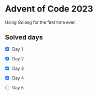 # Advent of Code 2023

Using Golang for the first time ever.


## Solved days

- [X] Day 1
- [X] Day 2
- [X] Day 3
- [X] Day 4
- [ ] Day 5

